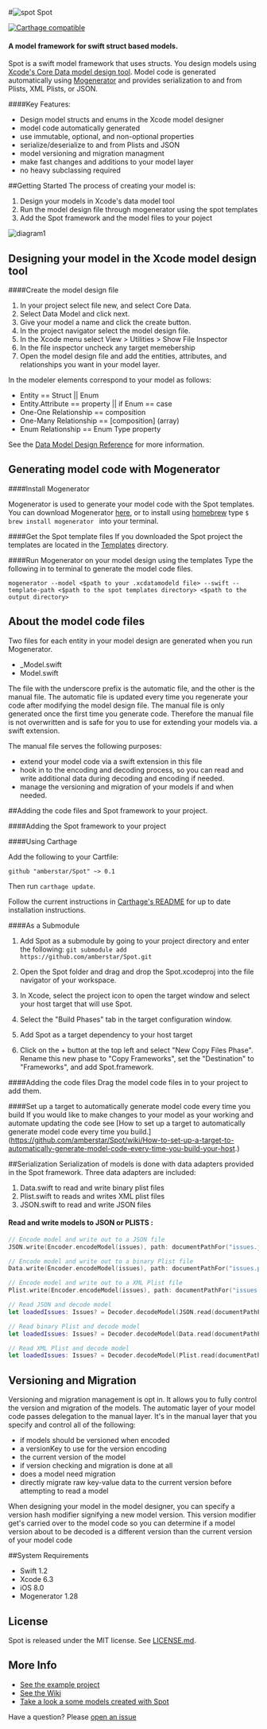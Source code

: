 #![spot](https://cloud.githubusercontent.com/assets/84623/7276787/41cf145e-e8da-11e4-8ef0-0f77209eca44.png) Spot

[![Carthage compatible](https://img.shields.io/badge/Carthage-compatible-4BC51D.svg?style=flat)](https://github.com/Carthage/Carthage)

#### A model framework for swift struct based models.
Spot is a swift model framework that uses structs. You design models using [Xcode's Core Data model design tool](https://developer.apple.com/library/ios/recipes/xcode_help-core_data_modeling_tool/Articles/about_cd_modeling_tool.html#//apple_ref/doc/uid/TP40010379-CH3-SW1). Model code is  generated automatically using [Mogenerator](https://github.com/rentzsch/mogenerator) and provides serialization to and from Plists, XML Plists, or JSON.

                                                                                                                                                                                                                                                      
####Key Features: 


- Design model structs and enums in the Xcode model designer
- model code automatically generated
- use immutable, optional, and non-optional properties 
- serialize/deserialize to and from Plists and JSON 
- model versioning and migration managment
- make fast changes and additions to your model layer
- no heavy subclassing required

##Getting Started
The process of creating your model is:

1.  Design your models in Xcode's data model tool
2.  Run the model design file through mogenerator using the spot templates
3.  Add the Spot framework and the model files to your poject

![diagram1](https://cloud.githubusercontent.com/assets/84623/7278477/bc7a567e-e8e3-11e4-834b-964161df058e.png)
  
## Designing your model in the Xcode model design tool

####Create the model design file
1. In your project select file new, and select Core Data.
2. Select Data Model and click next.
3. Give your model a name and click the create button.
4. In the project navigator select the model design file.
5. In the Xcode menu select View > Utilities > Show File Inspector
6. In the file inspector uncheck any target memebership
7. Open the model design file and add the entities, attributes, and relationships you want in your model layer.

In the modeler elements correspond to your model as follows:
* Entity == Struct || Enum
* Entity.Attribute == property || if Enum == case
* One-One Relationship == composition
* One-Many Relationship == \[composition\] (array)
* Enum Relationship == Enum Type property

See the [Data Model Design Reference](https://github.com/amberstar/Spot/wiki/Data-Model-Design-Reference) for more information.

## Generating model code with Mogenerator

####Install Mogenerator

Mogenerator is used to generate your model code with the Spot templates. You can download Mogenerator [here](http://rentzsch.github.io/mogenerator/), or to install using [homebrew](http://mxcl.github.com/homebrew)  type `$ brew install mogenerator ` into your terminal.

####Get the Spot template files
If you downloaded the Spot project the templates are located in the [Templates](https://github.com/amberstar/Spot/tree/master/Templates) directory.

####Run Mogenerator on your model design using the templates
Type the following in to terminal to generate the model code files.

```
mogenerator --model <$path to your .xcdatamodeld file> --swift --template-path <$path to the spot templates directory> <$path to the output directory>
```

## About the model code files

Two files for each entity in your model design are generated when you run Mogenerator.
- _Model.swift
- Model.swift  

The file with the underscore prefix is the automatic file, and the other is the manual file. The automatic file is updated every time you regenerate your code after modifying the model design file. The manual file is only generated once the first time you generate code. Therefore the manual file is not overwritten and is safe for you to use for extending your models via. a swift extension.

The manual file serves the following purposes:

- extend your model code via a swift extension in this file
- hook in to the encoding and decoding process, so you can read and write additional data during decoding and encoding if needed.
- manage the versioning and migration of your models if and when needed.

##Adding the code files and Spot framework to your project.

####Adding the Spot  framework to your project

####Using Carthage

[Carthage]: https://github.com/Carthage/Carthage

Add the following to your Cartfile:

```
github "amberstar/Spot" ~> 0.1
```

Then run `carthage update`.

Follow the current instructions in [Carthage's README][carthage-installation]
for up to date installation instructions.

####As a Submodule
1. Add Spot as a submodule by going to your project directory and enter the following:
	`git submodule add https://github.com/amberstar/Spot.git`
2. Open the Spot folder and drag and drop the Spot.xcodeproj into the file navigator of your workspace.

3. In Xcode, select the project icon to open the target window and select your host target that will use Spot.

4. Select the "Build Phases" tab in the target configuration window.

5. Add Spot as a target dependency to your host target

6. Click on the + button at the top left and select "New Copy Files Phase". Rename this new phase to "Copy Frameworks", set the "Destination" to "Frameworks", and add Spot.framework.

[carthage-installation]: https://github.com/Carthage/Carthage#adding-frameworks-to-an-application

####Adding the code files
Drag the model code files in to your project to add them.


####Set up a target to automatically generate model code every time you build
If you would like to make changes to your model as your working and automate updating the code
see [How to set up a target to automatically generate model code every time you build.] (https://github.com/amberstar/Spot/wiki/How-to-set-up-a-target-to-automatically-generate-model-code-every-time-you-build-your-host.)


##Serialization
Serialization of models is done with data adapters provided in the Spot framework. Three data adapters are included:

1. Data.swift to read and write binary plist files
2. Plist.swift to reads and writes XML plist files
3. JSON.swift to read and write JSON files


#### Read and write models to JSON or PLISTS :


```swift
// Encode model and write out to a JSON file
JSON.write(Encoder.encodeModel(issues), path: documentPathFor("issues.json"))

// Encode model and write out to a binary Plist file
Data.write(Encoder.encodeModel(issues), path: documentPathFor("issues.plist"))

// Encode model and write out to a XML Plist file
Plist.write(Encoder.encodeModel(issues), path: documentPathFor("issues.plist"))
```

```swift
// Read JSON and decode model
let loadedIssues: Issues? = Decoder.decodeModel(JSON.read(documentPathFor("issues.json")))

// Read binary Plist and decode model
let loadedIssues: Issues? = Decoder.decodeModel(Data.read(documentPathFor("issues.plist")))

// Read XML Plist and decode model
let loadedIssues: Issues? = Decoder.decodeModel(Plist.read(documentPathFor("issues.plist")))
```


## Versioning and Migration  
Versioning and migration management is opt in. It allows you to fully control the version and migration of the models. The automatic layer of your model code passes delegation to the manual layer.  It's in the manual layer that you  specify and control all of the following:
- if models should be versioned when encoded
- a versionKey to use for the version encoding
- the current version of the model
- if version checking and migration is done at all
- does a model need migration
- directly migrate raw key-value data to the current version before attempting to read a model

When designing your model in the model designer, you can specify a version hash modifier signifying a new model version. This version modifier get's carried over to the model code so you can determine if a model version about to be decoded is a different version than the current version of your model code

##System Requirements
- Swift 1.2
- Xcode 6.3
- iOS 8.0
- Mogenerator 1.28

## License

Spot is released under the MIT license. See
[LICENSE.md](https://github.com/amberstar/Spot/blob/master/LICENSE).

## More Info

- [See the example project ](https://github.com/amberstar/Spot/tree/master/SpotExample)
- [See the Wiki](https://github.com/amberstar/Spot/wiki)
- [Take a look a some models created with Spot](https://github.com/amberstar/Spot/tree/master/SpotExample/SpotExample/Models)


Have a question? Please [open an issue](https://github.com/amberstar/Spot/issues/new)



